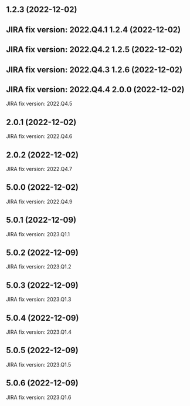 1.2.3 (2022-12-02)
---
JIRA fix version: 2022.Q4.1
1.2.4 (2022-12-02)
---
JIRA fix version: 2022.Q4.2
1.2.5 (2022-12-02)
---
JIRA fix version: 2022.Q4.3
1.2.6 (2022-12-02)
---
JIRA fix version: 2022.Q4.4
2.0.0 (2022-12-02)
---
JIRA fix version: 2022.Q4.5

2.0.1 (2022-12-02)
---
JIRA fix version: 2022.Q4.6

2.0.2 (2022-12-02)
---
JIRA fix version: 2022.Q4.7

5.0.0 (2022-12-02)
---
JIRA fix version: 2022.Q4.9

5.0.1 (2022-12-09)
---
JIRA fix version: 2023.Q1.1

5.0.2 (2022-12-09)
---
JIRA fix version: 2023.Q1.2

5.0.3 (2022-12-09)
---
JIRA fix version: 2023.Q1.3

5.0.4 (2022-12-09)
---
JIRA fix version: 2023.Q1.4

5.0.5 (2022-12-09)
---
JIRA fix version: 2023.Q1.5

5.0.6 (2022-12-09)
---
JIRA fix version: 2023.Q1.6

